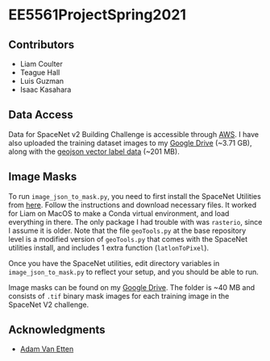 # EE5561ProjectSpring2021

## Contributors
- Liam Coulter
- Teague Hall
- Luis Guzman
- Isaac Kasahara

## Data Access
Data for SpaceNet v2 Building Challenge is accessible through [AWS](https://registry.opendata.aws/spacenet/). I have also uploaded the training dataset images to my [Google Drive](https://drive.google.com/drive/folders/1tRGBqkVs1ZvcJhOrKFhK_NQdiKP1qOvg?usp=sharing) (~3.71 GB), along with the [geojson vector label data](https://drive.google.com/drive/folders/1sBP13AUGu73PP26Mxve1_2nuxUoprsVn?usp=sharing) (~201 MB). 

## Image Masks
To run `image_json_to_mask.py`, you need to first install the SpaceNet Utilities from [here](https://github.com/SpaceNetChallenge/utilities). Follow the instructions and download necessary files. It worked for Liam on MacOS to make a Conda virtual environment, and load everything in there. The only package I had trouble with was `rasterio`, since I assume it is older. Note that the file `geoTools.py` at the base repository level is a modified version of `geoTools.py` that comes with the SpaceNet utilities install, and includes 1 extra function (`latlonToPixel`). 

Once you have the SpaceNet utilities, edit directory variables in `image_json_to_mask.py` to reflect your setup, and you should be able to run.

Image masks can be found on my [Google Drive](https://drive.google.com/drive/folders/1xhcLVDd6sknj-x2hzsy_HRqWlmsPmXhV?usp=sharing). The folder is ~40 MB and consists of `.tif` binary mask images for each training image in the SpaceNet V2 challenge. 

## Acknowledgments
- [Adam Van Etten](https://medium.com/the-downlinq/getting-started-with-spacenet-data-827fd2ec9f53)
